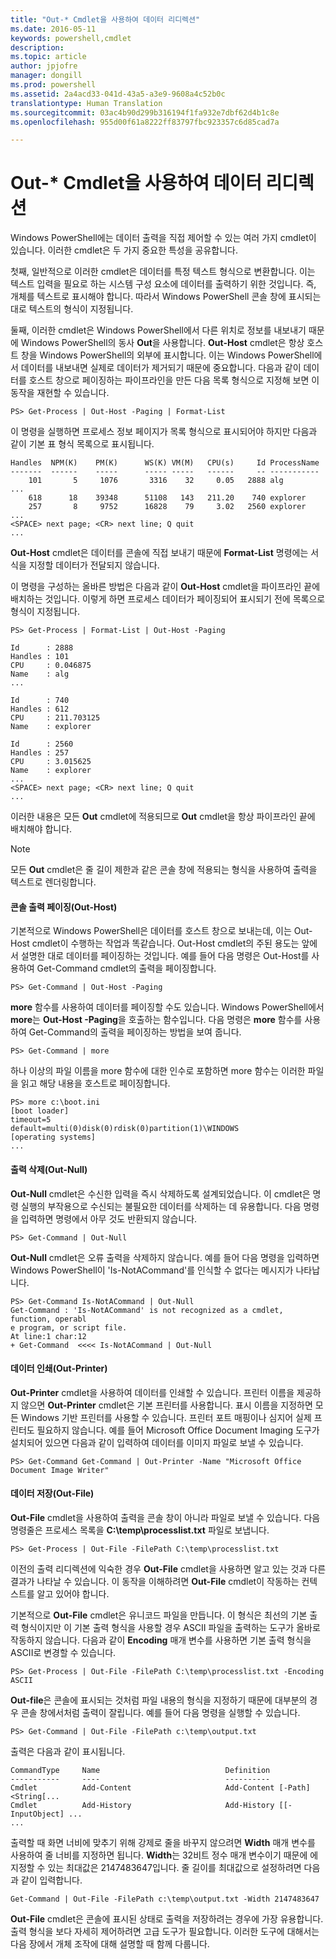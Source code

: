 ```yaml
---
title: "Out-* Cmdlet을 사용하여 데이터 리디렉션"
ms.date: 2016-05-11
keywords: powershell,cmdlet
description: 
ms.topic: article
author: jpjofre
manager: dongill
ms.prod: powershell
ms.assetid: 2a4acd33-041d-43a5-a3e9-9608a4c52b0c
translationtype: Human Translation
ms.sourcegitcommit: 03ac4b90d299b316194f1fa932e7dbf62d4b1c8e
ms.openlocfilehash: 955d00f61a8222ff83797fbc923357c6d85cad7a

---
```


# Out-* Cmdlet을 사용하여 데이터 리디렉션
Windows PowerShell에는 데이터 출력을 직접 제어할 수 있는 여러 가지 cmdlet이 있습니다. 이러한 cmdlet은 두 가지 중요한 특성을 공유합니다.

첫째, 일반적으로 이러한 cmdlet은 데이터를 특정 텍스트 형식으로 변환합니다. 이는 텍스트 입력을 필요로 하는 시스템 구성 요소에 데이터를 출력하기 위한 것입니다. 즉, 개체를 텍스트로 표시해야 합니다. 따라서 Windows PowerShell 콘솔 창에 표시되는 대로 텍스트의 형식이 지정됩니다.

둘째, 이러한 cmdlet은 Windows PowerShell에서 다른 위치로 정보를 내보내기 때문에 Windows PowerShell의 동사 **Out**을 사용합니다. **Out\-Host** cmdlet은 항상 호스트 창을 Windows PowerShell의 외부에 표시합니다. 이는 Windows PowerShell에서 데이터를 내보내면 실제로 데이터가 제거되기 때문에 중요합니다. 다음과 같이 데이터를 호스트 창으로 페이징하는 파이프라인을 만든 다음 목록 형식으로 지정해 보면 이 동작을 재현할 수 있습니다.

```
PS> Get-Process | Out-Host -Paging | Format-List
```

이 명령을 실행하면 프로세스 정보 페이지가 목록 형식으로 표시되어야 하지만 다음과 같이 기본 표 형식 목록으로 표시됩니다.

```
Handles  NPM(K)    PM(K)      WS(K) VM(M)   CPU(s)     Id ProcessName
-------  ------    -----      ----- -----   ------     -- -----------
    101       5     1076       3316    32     0.05   2888 alg
...
    618      18    39348      51108   143   211.20    740 explorer
    257       8     9752      16828    79     3.02   2560 explorer
...
<SPACE> next page; <CR> next line; Q quit
...
```

**Out\-Host** cmdlet은 데이터를 콘솔에 직접 보내기 때문에 **Format\-List** 명령에는 서식을 지정할 데이터가 전달되지 않습니다.

이 명령을 구성하는 올바른 방법은 다음과 같이 **Out\-Host** cmdlet을 파이프라인 끝에 배치하는 것입니다. 이렇게 하면 프로세스 데이터가 페이징되어 표시되기 전에 목록으로 형식이 지정됩니다.

```
PS> Get-Process | Format-List | Out-Host -Paging

Id      : 2888
Handles : 101
CPU     : 0.046875
Name    : alg
...

Id      : 740
Handles : 612
CPU     : 211.703125
Name    : explorer

Id      : 2560
Handles : 257
CPU     : 3.015625
Name    : explorer
...
<SPACE> next page; <CR> next line; Q quit
...
```

이러한 내용은 모든 **Out** cmdlet에 적용되므로 **Out** cmdlet을 항상 파이프라인 끝에 배치해야 합니다.

> [!NOTE]
> 모든 **Out** cmdlet은 줄 길이 제한과 같은 콘솔 창에 적용되는 형식을 사용하여 출력을 텍스트로 렌더링합니다.

#### 콘솔 출력 페이징(Out\-Host)
기본적으로 Windows PowerShell은 데이터를 호스트 창으로 보내는데, 이는 Out\-Host cmdlet이 수행하는 작업과 똑같습니다. Out\-Host cmdlet의 주된 용도는 앞에서 설명한 대로 데이터를 페이징하는 것입니다. 예를 들어 다음 명령은 Out\-Host를 사용하여 Get\-Command cmdlet의 출력을 페이징합니다.

```
PS> Get-Command | Out-Host -Paging
```

**more** 함수를 사용하여 데이터를 페이징할 수도 있습니다. Windows PowerShell에서 **more**는 **Out\-Host \-Paging**을 호출하는 함수입니다. 다음 명령은 **more** 함수를 사용하여 Get\-Command의 출력을 페이징하는 방법을 보여 줍니다.

```
PS> Get-Command | more
```

하나 이상의 파일 이름을 more 함수에 대한 인수로 포함하면 more 함수는 이러한 파일을 읽고 해당 내용을 호스트로 페이징합니다.

```
PS> more c:\boot.ini
[boot loader]
timeout=5
default=multi(0)disk(0)rdisk(0)partition(1)\WINDOWS
[operating systems]
...
```

#### 출력 삭제(Out\-Null)
**Out\-Null** cmdlet은 수신한 입력을 즉시 삭제하도록 설계되었습니다. 이 cmdlet은 명령 실행의 부작용으로 수신되는 불필요한 데이터를 삭제하는 데 유용합니다. 다음 명령을 입력하면 명령에서 아무 것도 반환되지 않습니다.

```
PS> Get-Command | Out-Null
```

**Out\-Null** cmdlet은 오류 출력을 삭제하지 않습니다. 예를 들어 다음 명령을 입력하면 Windows PowerShell이 'Is\-NotACommand'를 인식할 수 없다는 메시지가 나타납니다.

```
PS> Get-Command Is-NotACommand | Out-Null
Get-Command : 'Is-NotACommand' is not recognized as a cmdlet, function, operabl
e program, or script file.
At line:1 char:12
+ Get-Command  <<<< Is-NotACommand | Out-Null
```

#### 데이터 인쇄(Out\-Printer)
**Out\-Printer** cmdlet을 사용하여 데이터를 인쇄할 수 있습니다. 프린터 이름을 제공하지 않으면 **Out\-Printer** cmdlet은 기본 프린터를 사용합니다. 표시 이름을 지정하면 모든 Windows 기반 프린터를 사용할 수 있습니다. 프린터 포트 매핑이나 심지어 실제 프린터도 필요하지 않습니다. 예를 들어 Microsoft Office Document Imaging 도구가 설치되어 있으면 다음과 같이 입력하여 데이터를 이미지 파일로 보낼 수 있습니다.

```
PS> Get-Command Get-Command | Out-Printer -Name "Microsoft Office Document Image Writer"
```

#### 데이터 저장(Out\-File)
**Out\-File** cmdlet을 사용하여 출력을 콘솔 창이 아니라 파일로 보낼 수 있습니다. 다음 명령줄은 프로세스 목록을 **C:\\temp\\processlist.txt** 파일로 보냅니다.

```
PS> Get-Process | Out-File -FilePath C:\temp\processlist.txt
```

이전의 출력 리디렉션에 익숙한 경우 **Out\-File** cmdlet을 사용하면 알고 있는 것과 다른 결과가 나타날 수 있습니다. 이 동작을 이해하려면 **Out\-File** cmdlet이 작동하는 컨텍스트를 알고 있어야 합니다.

기본적으로 **Out\-File** cmdlet은 유니코드 파일을 만듭니다. 이 형식은 최선의 기본 출력 형식이지만 이 기본 출력 형식을 사용할 경우 ASCII 파일을 출력하는 도구가 올바로 작동하지 않습니다. 다음과 같이 **Encoding** 매개 변수를 사용하면 기본 출력 형식을 ASCII로 변경할 수 있습니다.

```
PS> Get-Process | Out-File -FilePath C:\temp\processlist.txt -Encoding ASCII
```

**Out\-file**은 콘솔에 표시되는 것처럼 파일 내용의 형식을 지정하기 때문에 대부분의 경우 콘솔 창에서처럼 출력이 잘립니다. 예를 들어 다음 명령을 실행할 수 있습니다.

```
PS> Get-Command | Out-File -FilePath c:\temp\output.txt
```

출력은 다음과 같이 표시됩니다.

```
CommandType     Name                            Definition                     
-----------     ----                            ----------                     
Cmdlet          Add-Content                     Add-Content [-Path] <String[...
Cmdlet          Add-History                     Add-History [[-InputObject] ...
...
```

출력할 때 화면 너비에 맞추기 위해 강제로 줄을 바꾸지 않으려면 **Width** 매개 변수를 사용하여 줄 너비를 지정하면 됩니다. **Width**는 32비트 정수 매개 변수이기 때문에 에 지정할 수 있는 최대값은 2147483647입니다. 줄 길이를 최대값으로 설정하려면 다음과 같이 입력합니다.

```
Get-Command | Out-File -FilePath c:\temp\output.txt -Width 2147483647
```

**Out\-File** cmdlet은 콘솔에 표시된 상태로 출력을 저장하려는 경우에 가장 유용합니다. 출력 형식을 보다 자세히 제어하려면 고급 도구가 필요합니다. 이러한 도구에 대해서는 다음 장에서 개체 조작에 대해 설명할 때 함께 다룹니다.




<!--HONumber=Jun16_HO4-->


